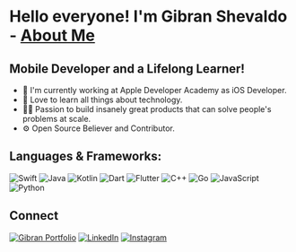# Hello everyone! I'm Gibran Shevaldo - [About Me][website]

## Mobile Developer and a Lifelong Learner!
- 📱 I'm currently working at Apple Developer Academy as iOS Developer.
- 📖 Love to learn all things about technology.
- 🧑‍💻 Passion to build insanely great products that can solve people's problems at scale.
- ⚙ Open Source Believer and Contributor.

## Languages & Frameworks:
![Swift](https://img.shields.io/badge/Swift-F05138?style=for-the-badge&logo=swift&logoColor=white)
![Java](https://img.shields.io/badge/Java-ED8B00?style=for-the-badge&logo=java&logoColor=white)
![Kotlin](https://img.shields.io/badge/Kotlin-7F52FF?style=for-the-badge&logo=kotlin&logoColor=white)
![Dart](https://img.shields.io/badge/Dart-0175C2?style=for-the-badge&logo=dart&logoColor=white)
![Flutter](https://img.shields.io/badge/Flutter-02569B?style=for-the-badge&logo=flutter&logoColor=white)
![C++](https://img.shields.io/badge/C%2B%2B-00599C?style=for-the-badge&logo=c%2B%2B&logoColor=white)
![Go](https://img.shields.io/badge/Go-00ADD8?style=for-the-badge&logo=go&logoColor=white)
![JavaScript](https://img.shields.io/badge/JavaScript-F7DF1E?style=for-the-badge&logo=javascript&logoColor=black)
![Python](https://img.shields.io/badge/Python-3776AB?style=for-the-badge&logo=python&logoColor=white)

## Connect
[![Gibran Portfolio](https://img.shields.io/badge/Website-181717?style=for-the-badge&logo=github&logoColor=white)][website]
[![LinkedIn](https://img.shields.io/badge/LinkedIn-0A66C2?style=for-the-badge&logo=linkedin&logoColor=white)][linkedin]
[![Instagram](https://img.shields.io/badge/Instagram-E4405F?style=for-the-badge&logo=instagram&logoColor=white)][Instagram]

[website]: https://gibs14.github.io/WhoAmI
[linkedin]: https://www.linkedin.com/in/gibranshevaldo
[instagram]: https://www.instagram.com/arz_gbs14
